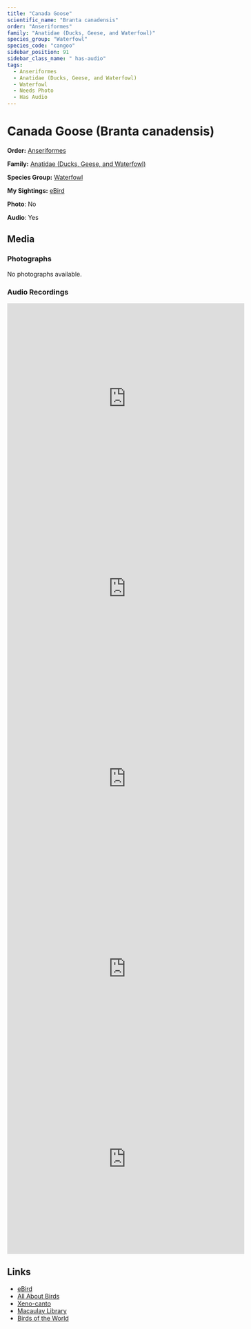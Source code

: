 ```yaml
---
title: "Canada Goose"
scientific_name: "Branta canadensis"
order: "Anseriformes"
family: "Anatidae (Ducks, Geese, and Waterfowl)"
species_group: "Waterfowl"
species_code: "cangoo"
sidebar_position: 91
sidebar_class_name: " has-audio"
tags: 
  - Anseriformes
  - Anatidae (Ducks, Geese, and Waterfowl)
  - Waterfowl
  - Needs Photo
  - Has Audio
---
```


# Canada Goose (Branta canadensis)

**Order:** [Anseriformes](/tags/anseriformes)

**Family:** [Anatidae (Ducks, Geese, and Waterfowl)](/tags/anatidae-ducks-geese-and-waterfowl)

**Species Group:** [Waterfowl](/tags/waterfowl)

**My Sightings:** [eBird](https://ebird.org/lifelist?r=world&time=life&spp=cangoo)

**Photo**: No 

**Audio**: Yes

## Media
### Photographs
No photographs available.

### Audio Recordings
<iframe src="https://macaulaylibrary.org/asset/626617689/embed" width="550" height="440" frameborder="0" allowfullscreen></iframe>
<iframe src="https://macaulaylibrary.org/asset/626617690/embed" width="550" height="440" frameborder="0" allowfullscreen></iframe>
<iframe src="https://macaulaylibrary.org/asset/626617929/embed" width="550" height="440" frameborder="0" allowfullscreen></iframe>
<iframe src="https://macaulaylibrary.org/asset/626915514/embed" width="550" height="440" frameborder="0" allowfullscreen></iframe>
<iframe src="https://macaulaylibrary.org/asset/626915515/embed" width="550" height="440" frameborder="0" allowfullscreen></iframe>

## Links
* [eBird](https://ebird.org/species/cangoo) 
* [All About Birds](https://www.allaboutbirds.org/guide/cangoo) 
* [Xeno-canto](https://www.xeno-canto.org/species/branta-canadensis) 
* [Macaulay Library](https://search.macaulaylibrary.org/catalog?taxonCode=cangoo&sort=rating_rank_desc)
* [Birds of the World](https://birdsoftheworld.org/bow/species/cangoo)
